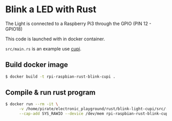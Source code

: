 # Blink a LED with Rust

The Light is connected to a Raspberry Pi3 through the GPIO (PIN 12 - GPIO18)

This code is launched with in docker container.

`src/main.rs` is an example use [cupi](https://github.com/inre/cupi).


## Build docker image

```bash
$ docker build -t rpi-raspbian-rust-blink-cupi .
```


## Compile & run rust program

```bash
$ docker run --rm -it \
      -v /home/pirate/electronic_playground/rust/blink-light-cupi/src/:/usr/src/blink-light/ \
      --cap-add SYS_RAWIO --device /dev/mem rpi-raspbian-rust-blink-cupi cargo run
```
